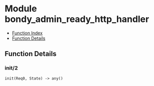 

# Module bondy_admin_ready_http_handler #
* [Function Index](#index)
* [Function Details](#functions)

<a name="functions"></a>

## Function Details ##

<a name="init-2"></a>

### init/2 ###

`init(Req0, State) -> any()`


